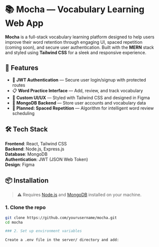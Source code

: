# 📚 Mocha — Vocabulary Learning Web App

**Mocha** is a full-stack vocabulary learning platform designed to help users improve their word retention through engaging UI, spaced repetition (coming soon), and secure user authentication. Built with the **MERN** stack and styled using **Tailwind CSS** for a sleek and responsive experience.

## 🚀 Features

- 🔐 **JWT Authentication** — Secure user login/signup with protected routes  
- 📋 **Word Practice Interface** — Add, review, and track vocabulary  
- 🎨 **Custom UI/UX** — Styled with Tailwind CSS and designed in Figma  
- 💾 **MongoDB Backend** — Store user accounts and vocabulary data  
- 🔁 **Planned: Spaced Repetition** — Algorithm for intelligent word review scheduling  

## 🛠️ Tech Stack

**Frontend**: React, Tailwind CSS  
**Backend**: Node.js, Express.js  
**Database**: MongoDB  
**Authentication**: JWT (JSON Web Token)  
**Design**: Figma 

## 📦 Installation

> ⚠️ Requires [Node.js](https://nodejs.org/) and [MongoDB](https://www.mongodb.com/) installed on your machine.

### 1. Clone the repo

```bash
git clone https://github.com/yourusername/mocha.git
cd mocha

### 2. Set up environment variables

Create a .env file in the server/ directory and add:
